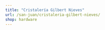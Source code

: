 ```yaml
---
title: "Cristalería Gilbert Nieves"
url: /san-juan/cristaleria-gilbert-nieves/
shop: hardware
---
```

